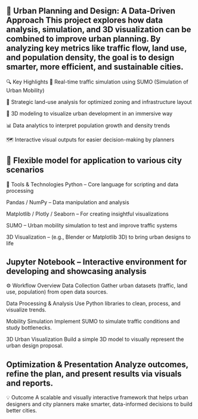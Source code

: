 🌆 Urban Planning and Design: A Data-Driven Approach
This project explores how data analysis, simulation, and 3D visualization can be combined to improve urban planning. By analyzing key metrics like traffic flow, land use, and population density, the goal is to design smarter, more efficient, and sustainable cities.
------------------------------------------------
🔍 Key Highlights
📌 Real-time traffic simulation using SUMO (Simulation of Urban Mobility)

🧭 Strategic land-use analysis for optimized zoning and infrastructure layout

🧱 3D modeling to visualize urban development in an immersive way

📊 Data analytics to interpret population growth and density trends

🗺️ Interactive visual outputs for easier decision-making by planners

🔁 Flexible model for application to various city scenarios
------------------------------------------------
🧰 Tools & Technologies
Python – Core language for scripting and data processing

Pandas / NumPy – Data manipulation and analysis

Matplotlib / Plotly / Seaborn – For creating insightful visualizations

SUMO – Urban mobility simulation to test and improve traffic systems

3D Visualization – (e.g., Blender or Matplotlib 3D) to bring urban designs to life

Jupyter Notebook – Interactive environment for developing and showcasing analysis
------------------------------------------------
⚙️ Workflow Overview
Data Collection
Gather urban datasets (traffic, land use, population) from open data sources.

Data Processing & Analysis
Use Python libraries to clean, process, and visualize trends.

Mobility Simulation
Implement SUMO to simulate traffic conditions and study bottlenecks.

3D Urban Visualization
Build a simple 3D model to visually represent the urban design proposal.

Optimization & Presentation
Analyze outcomes, refine the plan, and present results via visuals and reports.
------------------------------------------------
💡 Outcome
A scalable and visually interactive framework that helps urban designers and city planners make smarter, data-informed decisions to build better cities.